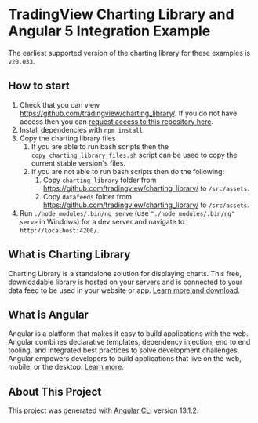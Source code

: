 # TradingView Charting Library and Angular 5 Integration Example

The earliest supported version of the charting library for these examples is `v20.033`.

## How to start

1. Check that you can view https://github.com/tradingview/charting_library/. If you do not have access then you can [request access to this repository here](https://www.tradingview.com/HTML5-stock-forex-bitcoin-charting-library/).
1. Install dependencies with `npm install`.
1. Copy the charting library files
	1. If you are able to run bash scripts then the `copy_charting_library_files.sh` script can be used to copy the current stable version's files.
	1. If you are not able to run bash scripts then do the following:
		1. Copy `charting_library` folder from https://github.com/tradingview/charting_library/ to `/src/assets`. 
		1. Copy `datafeeds` folder from https://github.com/tradingview/charting_library/ to `/src/assets`.
1. Run `./node_modules/.bin/ng serve` (use `"./node_modules/.bin/ng" serve` in Windows) for a dev server and navigate to `http://localhost:4200/`.

## What is Charting Library

Charting Library is a standalone solution for displaying charts. This free, downloadable library is hosted on your servers and is connected to your data feed to be used in your website or app. [Learn more and download](https://www.tradingview.com/HTML5-stock-forex-bitcoin-charting-library/).

## What is Angular

Angular is a platform that makes it easy to build applications with the web. Angular combines declarative templates, dependency injection, end to end tooling, and integrated best practices to solve development challenges. Angular empowers developers to build applications that live on the web, mobile, or the desktop. [Learn more](https://angular.io/docs).

## About This Project

This project was generated with [Angular CLI](https://github.com/angular/angular-cli) version 13.1.2.